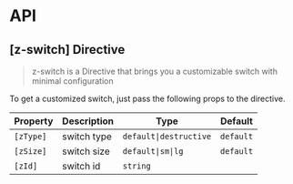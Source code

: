 # API

## [z-switch] <span class="api-type-label directive">Directive</span>

> z-switch is a Directive that brings you a customizable switch with minimal configuration

To get a customized switch, just pass the following props to the directive.

| Property  | Description | Type                   | Default   |
| --------- | ----------- | ---------------------- | --------- |
| `[zType]` | switch type | `default\|destructive` | `default` |
| `[zSize]` | switch size | `default\|sm\|lg`      | `default` |
| `[zId]`   | switch id   | `string`               |           |
